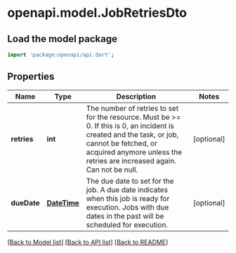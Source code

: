 # openapi.model.JobRetriesDto

## Load the model package
```dart
import 'package:openapi/api.dart';
```

## Properties
Name | Type | Description | Notes
------------ | ------------- | ------------- | -------------
**retries** | **int** | The number of retries to set for the resource.  Must be >= 0. If this is 0, an incident is created and the task, or job, cannot be fetched, or acquired anymore unless the retries are increased again. Can not be null. | [optional] 
**dueDate** | [**DateTime**](DateTime.md) | The due date to set for the job. A due date indicates when this job is ready for execution. Jobs with due dates in the past will be scheduled for execution. | [optional] 

[[Back to Model list]](../README.md#documentation-for-models) [[Back to API list]](../README.md#documentation-for-api-endpoints) [[Back to README]](../README.md)


